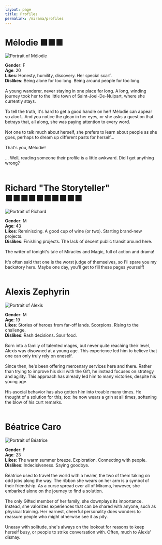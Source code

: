 ```yaml
---
layout: page
title: Profiles
permalink: /mirama/profiles
---
```


# Mélodie ■■■

![Portrait of Mélodie](/images/portraits/melodie512.png)

**Gender**: F<br>
**Age**: 20<br>
**Likes**: Honesty, humility, discovery. Her special scarf.<br>
**Dislikes**: Being alone for too long. Being around people for too long.<br>
<br>
A young wanderer, never staying in one place for long. A long, winding journey took her to the little town of Saint-Joel-De-Nulpart, where she currently stays.<br>
<br>
To tell the truth, it's hard to get a good handle on her! Mélodie can appear so aloof.. And you notice the glean in her eyes, or she asks a question that betrays that, all along, she was paying attention to every word.<br>
<br>
Not one to talk much about herself, she prefers to learn about people as she goes, perhaps to dream up different pasts for herself...<br>
<br>
That's you, Mélodie!<br>
<br>
... Well, reading someone their profile is a little awkward. Did I get anything wrong?<br>
<br>

# Richard "The Storyteller" ■■■■■■■■■■

![Portrait of Richard](/images/portraits/storyteller512.png)

**Gender**: M<br>
**Age**: 43<br>
**Likes**: Reminiscing. A good cup of wine (or two). Starting brand-new projects.<br>
**Dislikes**: Finishing projects. The lack of decent public transit around here.<br>
<br>
The writer of tonight's tale of Miracles and Magic, full of action and drama!<br>
<br>
It's often said that one is the worst judge of themselves, so I'll spare you my backstory here. Maybe one day, you'll get to fill these pages yourself!<br>
<br>

# Alexis Zephyrin

![Portrait of Alexis](/images/portraits/alexis512.png)

**Gender**: M<br>
**Age**: 19<br>
**Likes**: Stories of heroes from far-off lands. Scorpions. Rising to the challenge.<br>
**Dislikes**: Rash decisions. Sour food.<br>
<br>
Born into a family of talented mages, but never quite reaching their level, Alexis was disowned at a young age. This experience led him to believe that one can only truly rely on oneself.<br>
<br>
Since then, he's been offering mercenary services here and there. Rather than trying to improve his skill with the Gift, he instead focuses on strategy and agility. This approach has already led him to many victories, despite his young age.<br>
<br>
His asocial behavior has also gotten him into trouble many times. He thought of a solution for this, too: he now wears a grin at all times, softening the blow of his curt remarks.<br>
<br>

# Béatrice Caro

![Portrait of Béatrice](/images/portraits/beatrice512.png)

**Gender**: F<br>
**Age**: 23<br>
**Likes**: The warm summer breeze. Exploration. Connecting with people.<br>
**Dislikes**: Indecisiveness. Saying goodbye.<br>
<br>
Béatrice used to travel the world with a healer, the two of them taking on odd jobs along the way. The ribbon she wears on her arm is a symbol of their friendship. As a curse spread over all of Mirama, however, she embarked alone on the journey to find a solution.<br>
<br>
The only Gifted member of her family, she downplays its importance. Instead, she valorizes experiences that can be shared with anyone, such as physical training. Her earnest, cheerful personality does wonders to reassure people who might otherwise see it as pity.<br>
<br>
Uneasy with solitude, she's always on the lookout for reasons to keep herself busy, or people to strike conversation with. Often, much to Alexis' dismay.<br>
<br>
